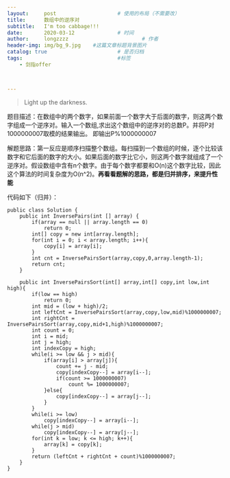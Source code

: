 ```yaml
---
layout:     post   				    # 使用的布局（不需要改）
title:      数组中的逆序对
subtitle:   I'm too cabbage!!!
date:       2020-03-12 				# 时间
author:     longzzzz						# 作者
header-img: img/bg_9.jpg 	#这篇文章标题背景图片
catalog: true 						# 是否归档
tags:								#标签
    - 剑指offer



---
```


>Light up the darkness.



题目描述：在数组中的两个数字，如果前面一个数字大于后面的数字，则这两个数字组成一个逆序对。输入一个数组,求出这个数组中的逆序对的总数P。并将P对1000000007取模的结果输出。 即输出P%1000000007

解题思路：第一反应是顺序扫描整个数组。每扫描到一个数组的时候，逐个比较该数字和它后面的数字的大小。如果后面的数字比它小，则这两个数字就组成了一个逆序对。假设数组中含有n个数字。由于每个数字都要和O(n)这个数字比较，因此这个算法的时间复杂度为O(n^2)。**再看看题解的思路，都是归并排序，来提升性能**

代码如下（归并）：

```
public class Solution {
    public int InversePairs(int [] array) {
        if(array == null || array.length == 0)
            return 0;
        int[] copy = new int[array.length];
        for(int i = 0; i < array.length; i++){
            copy[i] = array[i];
        }
        int cnt = InversePairsSort(array,copy,0,array.length-1);
        return cnt;
    }
    
    public int InversePairsSort(int[] array,int[] copy,int low,int high){
        if(low == high)
            return 0;
        int mid = (low + high)/2;
        int leftCnt = InversePairsSort(array,copy,low,mid)%1000000007;
        int rightCnt = InversePairsSort(array,copy,mid+1,high)%1000000007;
        int count = 0;
        int i = mid;
        int j = high;
        int indexCopy = high;
        while(i >= low && j > mid){
            if(array[i] > array[j]){
                count += j - mid;
                copy[indexCopy--] = array[i--];
                if(count >= 1000000007)
                    count %= 1000000007;
            }else{
                copy[indexCopy--] = array[j--];
            }
        }
        while(i >= low)
            copy[indexCopy--] = array[i--];
        while(j > mid)
            copy[indexCopy--] = array[j--];
        for(int k = low; k <= high; k++){
            array[k] = copy[k];
        }
        return (leftCnt + rightCnt + count)%1000000007;
    }
}
```

